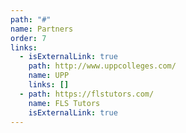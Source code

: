 ```yaml
---
path: "#"
name: Partners
order: 7
links:
  - isExternalLink: true
    path: http://www.uppcolleges.com/
    name: UPP
    links: []
  - path: https://flstutors.com/
    name: FLS Tutors
    isExternalLink: true
---
```

